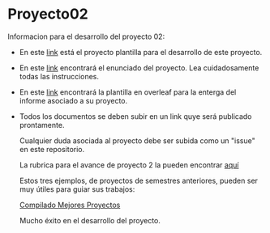 # Proyecto02

Informacion para el desarrollo del proyecto 02:

* En este [link](https://www.myqnapcloud.com/smartshare/74784g6inp2m2694r246673b_f0h51i0l76342r4p18vyu8y03022f3ei) está el proyecto plantilla para el desarrollo de este proyecto.
* En este [link](https://github.com/IEE2463-SEP/Proyecto02/blob/main/Proyecto02_IEE2463.pdf) encontrará el enunciado del proyecto. Lea cuidadosamente todas las instrucciones. 
* En este [link](https://github.com/IEE2463-SEP/Proyecto02/blob/main/Informe_Proyecto_2_SEP.zip) encontrará la plantilla en overleaf para la enterga del informe asociado a su proyecto. 
* Todos los documentos se deben subir en un link quye será publicado prontamente.

  Cualquier duda asociada al proyecto debe ser subida como un "issue" en este repositorio.

  La rubrica para el avance de proyecto 2 la pueden encontrar [aquí](https://github.com/IEE2463-SEP/Proyecto02/blob/main/Rubrica_Avance_Proyecto_02_IEE2463.pdf)

  Estos tres ejemplos, de proyectos de semestres anteriores, pueden ser muy útiles para guiar sus trabajos:

  [Compilado Mejores Proyectos](https://www.myqnapcloud.com/smartshare/74784g6inp2m2694r246673b_cb0f3g75l1km2501q93vzv5c5b098142)


  Mucho éxito en el desarrollo del proyecto.
